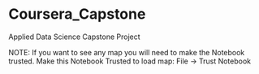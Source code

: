 # Coursera_Capstone
Applied Data Science Capstone Project

NOTE: If you want to see any map you will need to make the Notebook trusted.
      Make this Notebook Trusted to load map: File -> Trust Notebook
